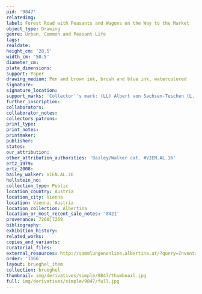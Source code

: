 ```yaml
---
pid: '9847'
relatedimg: 
label: Forest Road with Peasants and Wagons on the Way to the Market
object_type: Drawing
genre: Urban, Common and Peasant Life
tags: 
realdate: 
height_cm: '28.5'
width_cm: '50.5'
diameter_cm: 
plate_dimensions: 
support: Paper
drawing_medium: Pen and brown ink, brush and blue ink, watercolored
signature: 
signature_location: 
support_marks: 'Collector''s mark: (LL) Albert von Sachsen-Teschen (L. 174)'
further_inscription: 
collaborators: 
collaborator_notes: 
collectors_patrons: 
print_type: 
print_notes: 
printmaker: 
publisher: 
states: 
our_attribution: 
other_attribution_authorities: 'Bailey/Walker cat. #VIEN.AL.16'
ertz_1979: 
ertz_2008: 
bailey_walker: VIEN.AL.16
hollstein_no: 
collection_type: Public
location_country: Austria
location_city: Vienna
location: Vienna, Austria
location_collection: Albertina
location_or_most_recent_sale_notes: '8421'
provenance: 7268|7269
bibliography: 
exhibition_history: 
related_works: 
copies_and_variants: 
curatorial_files: 
external_resources: http://sammlungenonline.albertina.at/?query=Inventarnummer%3D%5B8421%5D&showtype=record
order: '1166'
layout: brueghel_item
collection: brueghel
thumbnail: img/derivatives/simple/9847/thumbnail.jpg
full: img/derivatives/simple/9847/full.jpg
---
```


